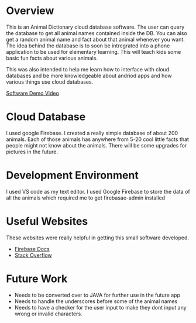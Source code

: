 # Overview
This is an Animal Dictionary cloud database software. The user can query the database to get all animal names contained inside the DB. You can also get a random animal name and fact about that animal whenever you want. The idea behind the database is to soon be intregrated into a phone application to be used for elementary learning. This will teach kids some basic fun facts about various animals. 

This was also intended to help me learn how to interface with cloud databases and be more knowledgeable about andriod apps and how various things use cloud databases.

[Software Demo Video](https://youtu.be/Urjc2bHosdg)

# Cloud Database
I used google Firebase. I created a really simple database of about 200 animals. Each of those animals has anywhere from 5-20 cool little facts that people might not know about the animals. There will be some upgrades for pictures in the future.

# Development Environment
I used VS code as my text editor. 
I used Google Firebase to store the data of all the animals which required me to get firebasae-admin installed

# Useful Websites
These websites were really helpful in getting this small software developed.
* [Firebase Docs](hhttps://firebase.google.com/docs/firestore/query-data/get-data)
* [Stack Overflow](https://stackoverflow.com/)

# Future Work

* Needs to be converted over to JAVA for further use in the future app
* Needs to handle the underscores before some of the animal names
* Needs to have a checker for the user input to make they dont input any wrong or invalid characters.